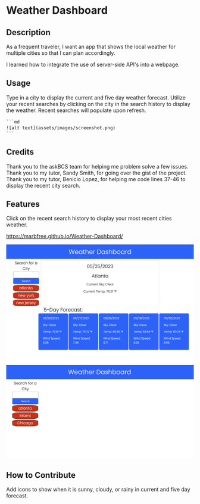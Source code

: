 # Weather Dashboard

## Description

As a frequent traveler, I want an app that shows the local weather for multiple cities so that I can plan accordingly.

I learned how to integrate the use of server-side API's into a webpage.

## Usage
Type in a city to display the current and five day weather forecast.  Utilize your recent searches by clicking on the city in the search history to display the weather.  Recent searches will populate upon refresh.

    ```md
    ![alt text](assets/images/screenshot.png)
    ```

## Credits

Thank you to the askBCS team for helping me problem solve a few issues.  
Thank you to my tutor, Sandy Smith, for going over the gist of the project.
Thank you to my tutor, Benicio Lopez, for helping me code lines 37-46 to display the recent city search.

## Features

Click on the recent search history to display your most recent cities weather.

https://marbfree.github.io/Weather-Dashboard/

![alt text](./assets/images/WeatherDashboard.png)
![alt text](./assets/images/WeatherSearch.png)


## How to Contribute

Add icons to show when it is sunny, cloudy, or rainy in current and five day forecast.

